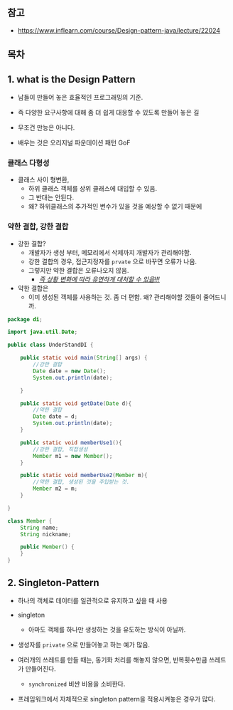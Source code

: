 ## 참고

- https://www.inflearn.com/course/Design-pattern-java/lecture/22024



## 목차





## 1. what is the Design Pattern

- 남들이 만들어 놓은 효율적인 프로그래밍의 기준.
- 즉 다양한 요구사항에 대해 좀 더 쉽게 대응할 수 있도록 만들어 놓은 길
- 무조건 만능은 아니다.

- 배우는 것은 오리지널 파운데이션 패턴 GoF



### 클래스 다형성

- 클래스 사이 형변환, 
  - 하위 클래스 객체를 상위 클래스에 대입할 수 있음.
  - 그 반대는 안된다.
  - 왜? 하위클래스의 추가적인 변수가 있을 것을 예상할 수 없기 때문에



### 약한 결합, 강한 결합

- 강한 결합? 
  - 개발자가 생성 부터, 메모리에서 삭제까지 개발자가 관리해야함.
  - 강한 결합의 경우, 접근지정자를 `prvate` 으로 바꾸면 오류가 나옴.
  - 그렇지만 약한 결합은 오류나오지 않음.
    - <u>*즉 상황 변화에 따라 유연하게 대처할 수 있음!!!*</u>
- 약한 결합은
  - 이미 생성된 객체를 사용하는 것. 좀 더 편함. 왜? 관리해야할 것들이 줄어드니까.



```java
package di;

import java.util.Date;

public class UnderStandDI {

    public static void main(String[] args) {
        //강한 결합
        Date date = new Date();
        System.out.println(date);

    }

    public static void getDate(Date d){
        //약한 결합
        Date date = d;
        System.out.println(date);
    }

    public static void memberUse1(){
        //강한 결합, 직접생성
        Member m1 = new Member();
    }

    public static void memberUse2(Member m){
        //약한 결합, 생성된 것을 주입받는 것.
        Member m2 = m;
    }

}

class Member {
    String name;
    String nickname;

    public Member() {
    }
}
```



## 2. Singleton-Pattern

- 하나의 객체로 데이터를 일관적으로 유지하고 싶을 때 사용

- singleton
  - 아마도 객체를 하나만 생성하는 것을 유도하는 방식이 아닐까.
- 생성자를 `private` 으로 만들어놓고 하는 예가 많음.
- 여러개의 쓰레드를 만들 때는, 동기화 처리를 해놓지 않으면, 반복횟수만큼 쓰레드가 만들어진다.
  - `synchronized`  비싼 비용을 소비한다.
- 프레임워크에서 자체적으로 singleton pattern을 적용시켜놓은 경우가 많다.

